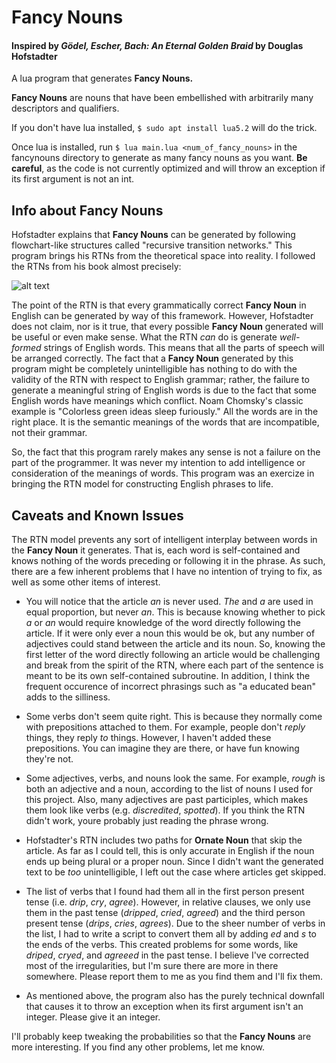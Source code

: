 # Fancy Nouns
#### Inspired by _Gödel, Escher, Bach: An Eternal Golden Braid_ by Douglas Hofstadter
A lua program that generates **Fancy Nouns.**  
 
**Fancy Nouns** are nouns that have been embellished with arbitrarily many descriptors and qualifiers.

If you don't have lua installed, `$ sudo apt install lua5.2` will do the trick.  

Once lua is installed, run `$ lua main.lua <num_of_fancy_nouns>` in the fancynouns directory to generate as many fancy nouns as you want.
**Be careful**, as the code is not currently optimized and will throw an exception if its first argument is not an int.

## Info about Fancy Nouns
Hofstadter explains that **Fancy Nouns** can be generated by following flowchart-like structures called "recursive transition networks." This program brings his RTNs from the theoretical space into reality. I followed the RTNs from his book almost precisely:

![alt text][RTN]

The point of the RTN is that every grammatically correct **Fancy Noun** in English can be generated by way of this framework. However, Hofstadter does not claim, nor is it true, that every possible **Fancy Noun** generated will be useful or even make sense. What the RTN _can_ do is generate _well-formed_ strings of English words. This means that all the parts of speech will be arranged correctly. The fact that a **Fancy Noun** generated by this program might be completely unintelligible has nothing to do with the validity of the RTN with respect to English grammar; rather, the failure to generate a meaningful string of English words is due to the fact that some English words have meanings which conflict. Noam Chomsky's classic example is "Colorless green ideas sleep furiously." All the words are in the right place. It is the semantic meanings of the words that are incompatible, not their grammar.

So, the fact that this program rarely makes any sense is not a failure on the part of the programmer. It was never my intention to add intelligence or consideration of the meanings of words. This program was an exercize in bringing the RTN model for constructing English phrases to life. 

## Caveats and Known Issues
The RTN model prevents any sort of intelligent interplay between words in the **Fancy Noun** it generates. That is, each word is self-contained and knows nothing of the words preceding or following it in the phrase. As such, there are a few inherent problems that I have no intention of trying to fix, as well as some other items of interest.

* You will notice that the article _an_ is never used. _The_ and _a_ are used in equal proportion, but never _an_. This is because knowing whether to pick _a_ or _an_ would require knowledge of the word directly following the article. If it were only ever a noun this would be ok, but any number of adjectives could stand between the article and its noun. So, knowing the first letter of the word directly following an article would be challenging and break from the spirit of the RTN, where each part of the sentence is meant to be its own self-contained subroutine. In addition, I think the frequent occurence of incorrect phrasings such as "a educated bean" adds to the silliness.

* Some verbs don't seem quite right. This is because they normally come with prepositions attached to them. For example, people don't _reply_ things, they reply _to_ things. However, I haven't added these prepositions. You can imagine they are there, or have fun knowing they're not.

* Some adjectives, verbs, and nouns look the same. For example, _rough_ is both an adjective and a noun, according to the list of nouns I used for this project. Also, many adjectives are past participles, which makes them look like verbs (e.g. _discredited_, _spotted_). If you think the RTN didn't work, youre probably just reading the phrase wrong.

* Hofstadter's RTN includes two paths for **Ornate Noun** that skip the article. As far as I could tell, this is only accurate in English if the noun ends up being plural or a proper noun. Since I didn't want the generated text to be _too_ unintelligible, I left out the case where articles get skipped.

* The list of verbs that I found had them all in the first person present tense (i.e. _drip_, _cry_, _agree_). However, in relative clauses, we only use them in the past tense (_dripped_, _cried_, _agreed_) and the third person present tense (_drips_, _cries_, _agrees_). Due to the sheer number of verbs in the list, I had to write a script to convert them all by adding _ed_ and _s_ to the ends of the verbs. This created problems for some words, like _driped_, _cryed_, and _agreeed_ in the past tense. I believe I've corrected most of the irregularities, but I'm sure there are more in there somewhere. Please report them to me as you find them and I'll fix them. 

* As mentioned above, the program also has the purely technical downfall that causes it to throw an exception when its first argument isn't an integer. Please give it an integer.

I'll probably keep tweaking the probabilities so that the **Fancy Nouns** are more interesting. If you find any other problems, let me know.

[RTN]: https://68.media.tumblr.com/e6ce39e7973ca5cdc0523bd771b6e8a8/tumblr_inline_mtrfoq9vzi1rhp7q3.jpg "Fancy Noun RTN"
